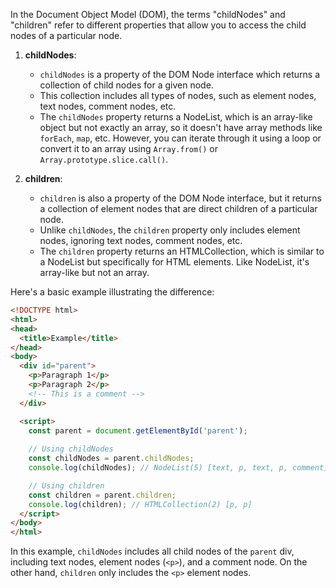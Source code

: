 In the Document Object Model (DOM), the terms "childNodes" and "children" refer to different properties that allow you to access the child nodes of a particular node.

1. **childNodes**:
   - `childNodes` is a property of the DOM Node interface which returns a collection of child nodes for a given node. 
   - This collection includes all types of nodes, such as element nodes, text nodes, comment nodes, etc.
   - The `childNodes` property returns a NodeList, which is an array-like object but not exactly an array, so it doesn't have array methods like `forEach`, `map`, etc. However, you can iterate through it using a loop or convert it to an array using `Array.from()` or `Array.prototype.slice.call()`.

2. **children**:
   - `children` is also a property of the DOM Node interface, but it returns a collection of element nodes that are direct children of a particular node.
   - Unlike `childNodes`, the `children` property only includes element nodes, ignoring text nodes, comment nodes, etc.
   - The `children` property returns an HTMLCollection, which is similar to a NodeList but specifically for HTML elements. Like NodeList, it's array-like but not an array.

Here's a basic example illustrating the difference:

```html
<!DOCTYPE html>
<html>
<head>
  <title>Example</title>
</head>
<body>
  <div id="parent">
    <p>Paragraph 1</p>
    <p>Paragraph 2</p>
    <!-- This is a comment -->
  </div>

  <script>
    const parent = document.getElementById('parent');
    
    // Using childNodes
    const childNodes = parent.childNodes;
    console.log(childNodes); // NodeList(5) [text, p, text, p, comment]

    // Using children
    const children = parent.children;
    console.log(children); // HTMLCollection(2) [p, p]
  </script>
</body>
</html>
```

In this example, `childNodes` includes all child nodes of the `parent` div, including text nodes, element nodes (`<p>`), and a comment node. On the other hand, `children` only includes the `<p>` element nodes.